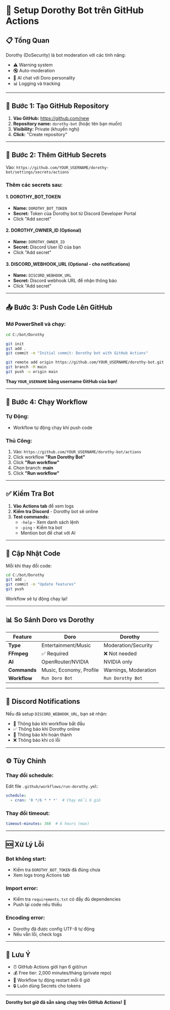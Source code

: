 # 🚀 Setup Dorothy Bot trên GitHub Actions

## 📋 Tổng Quan

Dorothy (DoSecurity) là bot moderation với các tính năng:
- ⚠️ Warning system
- 🔇 Auto-moderation
- 🤖 AI chat với Doro personality
- 📊 Logging và tracking

---

## 🔧 Bước 1: Tạo GitHub Repository

1. **Vào GitHub:** https://github.com/new
2. **Repository name:** `dorothy-bot` (hoặc tên bạn muốn)
3. **Visibility:** Private (khuyến nghị)
4. **Click:** "Create repository"

---

## 🔐 Bước 2: Thêm GitHub Secrets

Vào: `https://github.com/YOUR_USERNAME/dorothy-bot/settings/secrets/actions`

### Thêm các secrets sau:

#### 1. DOROTHY_BOT_TOKEN
- **Name:** `DOROTHY_BOT_TOKEN`
- **Secret:** Token của Dorothy bot từ Discord Developer Portal
- Click "Add secret"

#### 2. DOROTHY_OWNER_ID (Optional)
- **Name:** `DOROTHY_OWNER_ID`
- **Secret:** Discord User ID của bạn
- Click "Add secret"

#### 3. DISCORD_WEBHOOK_URL (Optional - cho notifications)
- **Name:** `DISCORD_WEBHOOK_URL`
- **Secret:** Discord webhook URL để nhận thông báo
- Click "Add secret"

---

## 📤 Bước 3: Push Code Lên GitHub

### Mở PowerShell và chạy:

```bash
cd C:/bot/Dorothy

git init
git add .
git commit -m "Initial commit: Dorothy bot with GitHub Actions"

git remote add origin https://github.com/YOUR_USERNAME/dorothy-bot.git
git branch -M main
git push -u origin main
```

**Thay `YOUR_USERNAME` bằng username GitHub của bạn!**

---

## 🎯 Bước 4: Chạy Workflow

### Tự Động:
- Workflow tự động chạy khi push code

### Thủ Công:
1. Vào: `https://github.com/YOUR_USERNAME/dorothy-bot/actions`
2. Click workflow **"Run Dorothy Bot"**
3. Click **"Run workflow"**
4. Chọn branch: **main**
5. Click **"Run workflow"**

---

## ✅ Kiểm Tra Bot

1. **Vào Actions tab** để xem logs
2. **Kiểm tra Discord** - Dorothy bot sẽ online
3. **Test commands:**
   - `-help` - Xem danh sách lệnh
   - `-ping` - Kiểm tra bot
   - Mention bot để chat với AI

---

## 🔄 Cập Nhật Code

Mỗi khi thay đổi code:

```bash
cd C:/bot/Dorothy
git add .
git commit -m "Update features"
git push
```

Workflow sẽ tự động chạy lại!

---

## 📊 So Sánh Doro vs Dorothy

| Feature | Doro | Dorothy |
|---------|------|---------|
| **Type** | Entertainment/Music | Moderation/Security |
| **FFmpeg** | ✅ Required | ❌ Not needed |
| **AI** | OpenRouter/NVIDIA | NVIDIA only |
| **Commands** | Music, Economy, Profile | Warnings, Moderation |
| **Workflow** | `Run Doro Bot` | `Run Dorothy Bot` |

---

## 🔔 Discord Notifications

Nếu đã setup `DISCORD_WEBHOOK_URL`, bạn sẽ nhận:
- 🚀 Thông báo khi workflow bắt đầu
- ✅ Thông báo khi Dorothy online
- 🎉 Thông báo khi hoàn thành
- ❌ Thông báo khi có lỗi

---

## ⚙️ Tùy Chỉnh

### Thay đổi schedule:
Edit file `.github/workflows/run-dorothy.yml`:

```yaml
schedule:
  - cron: '0 */6 * * *'  # Chạy mỗi 6 giờ
```

### Thay đổi timeout:
```yaml
timeout-minutes: 360  # 6 hours (max)
```

---

## 🆘 Xử Lý Lỗi

### Bot không start:
- Kiểm tra `DOROTHY_BOT_TOKEN` đã đúng chưa
- Xem logs trong Actions tab

### Import error:
- Kiểm tra `requirements.txt` có đầy đủ dependencies
- Push lại code nếu thiếu

### Encoding error:
- Dorothy đã được config UTF-8 tự động
- Nếu vẫn lỗi, check logs

---

## 📝 Lưu Ý

- ⏰ GitHub Actions giới hạn 6 giờ/run
- 💰 Free tier: 2,000 minutes/tháng (private repo)
- 🔄 Workflow tự động restart mỗi 6 giờ
- 🔒 Luôn dùng Secrets cho tokens

---

**Dorothy bot giờ đã sẵn sàng chạy trên GitHub Actions!** 🎉
